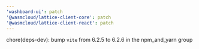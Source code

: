```yaml
---
'washboard-ui': patch
'@wasmcloud/lattice-client-core': patch
'@wasmcloud/lattice-client-react': patch
---
```


chore(deps-dev): bump `vite` from 6.2.5 to 6.2.6 in the npm_and_yarn group
